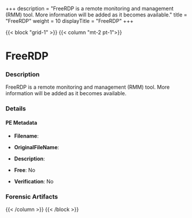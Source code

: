 +++
description = "FreeRDP is a remote monitoring and management (RMM) tool. More information will be added as it becomes available."
title = "FreeRDP"
weight = 10
displayTitle = "FreeRDP"
+++


{{< block "grid-1" >}}
{{< column "mt-2 pt-1">}}

# FreeRDP


### Description

FreeRDP is a remote monitoring and management (RMM) tool. More information will be added as it becomes available.




### Details


#### PE Metadata
- **Filename**: 
- **OriginalFileName**: 
- **Description**: 


- **Free**: No

- **Verification**: No





### Forensic Artifacts










{{< /column >}}
{{< /block >}}
